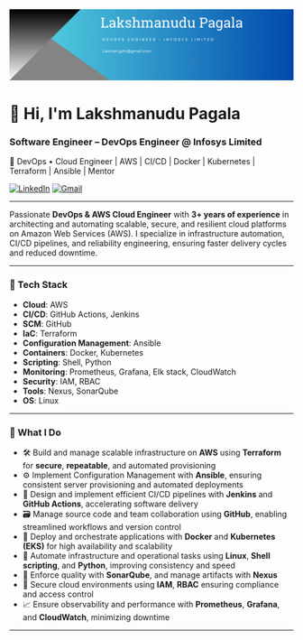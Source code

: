 <div align="center">
  <img src="https://github.com/Lakshmanp145/Lakshmanp145/blob/main/Banner.png" alt="GitHub Banner" width="800"/>
</div>

# 👋 Hi, I'm Lakshmanudu Pagala

### Software Engineer – DevOps Engineer @ Infosys Limited  
🚀 DevOps • Cloud Engineer | AWS  | CI/CD | Docker | Kubernetes | Terraform | Ansible | Mentor

[![LinkedIn](https://img.shields.io/badge/LinkedIn-Connect-blue?logo=linkedin&style=flat)](https://www.linkedin.com/inlakshmanudu-pagala/)
[![Gmail](https://img.shields.io/badge/Email-laxman.gdn@gmail.com-red?logo=gmail&style=flat)](mailto:laxman.gdn@gmail.com)

---

Passionate **DevOps & AWS Cloud Engineer**  with **3+ years of experience** in architecting and automating scalable, secure, and resilient cloud platforms on Amazon Web Services (AWS). I specialize in infrastructure automation, CI/CD pipelines, and reliability engineering, ensuring faster delivery cycles and reduced downtime.

---

### 🧰 Tech Stack

- **Cloud**: AWS   
- **CI/CD**: GitHub Actions, Jenkins
- **SCM**: GitHub
- **IaC**: Terraform  
- **Configuration Management**: Ansible
- **Containers**: Docker, Kubernetes  
- **Scripting**: Shell, Python  
- **Monitoring**: Prometheus, Grafana, Elk stack, CloudWatch
- **Security**: IAM, RBAC 
- **Tools**: Nexus, SonarQube
- **OS**: Linux

---

### 🔧 What I Do

- 🛠️ Build and manage scalable infrastructure on **AWS** using **Terraform** for **secure**, **repeatable**, and automated provisioning
- ⚙️ Implement Configuration Management with **Ansible**, ensuring consistent server provisioning and automated deployments 
- 🚀 Design and implement efficient CI/CD pipelines with **Jenkins** and **GitHub Actions**, accelerating software delivery  
- 🗃️ Manage source code and team collaboration using **GitHub**, enabling streamlined workflows and version control
- 🐳 Deploy and orchestrate applications with **Docker** and **Kubernetes (EKS)** for high availability and scalability
- 🤖 Automate infrastructure and operational tasks using **Linux**, **Shell scripting**, and **Python**, improving consistency and speed  
- 🧪 Enforce quality with **SonarQube**, and manage artifacts with **Nexus** 
- 🔐 Secure cloud environments using **IAM**, **RBAC** ensuring compliance and access control  
- 📈 Ensure observability and performance with **Prometheus**, **Grafana**, and **CloudWatch**, minimizing downtime

---